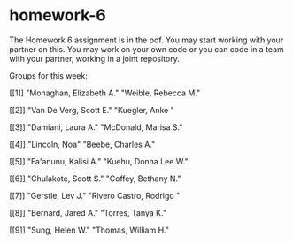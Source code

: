 # homework-6

The Homework 6 assignment is in the pdf. You may start working with your partner on this. You may work on your own code or you can code in a team with your partner, working in a joint repository. 

Groups for this week:

[[1]] "Monaghan, Elizabeth A." "Weible, Rebecca M."    

[[2]] "Van De Verg, Scott E." "Kuegler, Anke "       

[[3]] "Damiani, Laura A."   "McDonald, Marisa S."

[[4]] "Lincoln, Noa"      "Beebe, Charles A."

[[5]] "Fa'anunu, Kalisi A." "Kuehu, Donna Lee W."

[[6]] "Chulakote, Scott S." "Coffey, Bethany N." 

[[7]] "Gerstle, Lev J."         "Rivero Castro, Rodrigo "

[[8]] "Bernard, Jared A." "Torres, Tanya K." 

[[9]] "Sung, Helen W."     "Thomas, William H."
